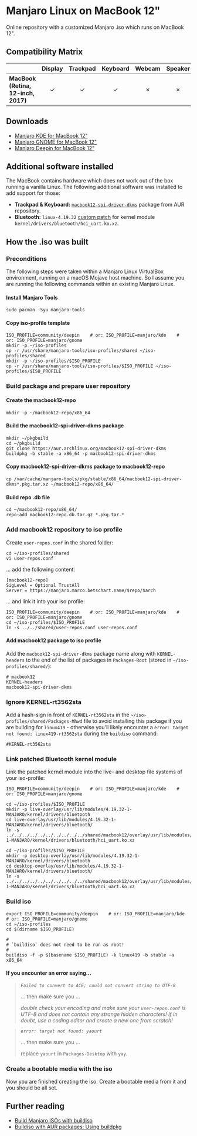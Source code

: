 # Manjaro Linux on MacBook 12"
Online repository with a customized Manjaro .iso which runs on MacBook 12".

## Compatibility Matrix

|                                     | Display | Trackpad | Keyboard | Webcam | Speaker | Microphone | Bluetooth | Standby |
| :---------------------------------- | :-----: | :------: | :------: | :----: | :-----: | :--------: | :-------: | :-------: |
| **MacBook (Retina, 12-inch, 2017)** | ✓       | ✓        | ✓        | ✗      | ✗     | ✓            | ✓      | ✗      |

## Downloads

- [Manjaro KDE for MacBook 12"](https://github.com/marbetschar/Manjaro-Linux-on-MacBook-12/releases)
- [Manjaro GNOME for MacBook 12"](https://github.com/marbetschar/Manjaro-Linux-on-MacBook-12/releases)
- [Manjaro Deepin for MacBook 12"](https://github.com/marbetschar/Manjaro-Linux-on-MacBook-12/releases)

## Additional software installed

The MacBook contains hardware which does not work out of the box running a vanilla Linux. The following additional software was installed to add support for those:

- **Trackpad & Keyboard:** [`macbook12-spi-driver-dkms`](https://aur.archlinux.org/packages/macbook12-spi-driver-dkms/) package from AUR repository.
- **Bluetooth:** `linux-4.19.32` [custom patch](https://github.com/marbetschar/Manjaro-Linux-on-MacBook-12/blob/master/patches/linux-4.19.32_drivers-bluetooth-hci_bcm.patch) for kernel module `kernel/drivers/bluetooth/hci_uart.ko.xz`.


## How the .iso was built

### Preconditions

The following steps were taken within a Manjaro Linux VirtualBox environment, running on a macOS Mojave host machine. So I assume you are running the following commands within an existing Manjaro Linux.

#### Install Manjaro Tools

```
sudo pacman -Syu manjaro-tools
```

#### Copy iso-profile template

```
ISO_PROFILE=community/deepin    # or: ISO_PROFILE=manjaro/kde    # or: ISO_PROFILE=manjaro/gnome
mkdir -p ~/iso-profiles
cp -r /usr/share/manjaro-tools/iso-profiles/shared ~/iso-profiles/shared
mkdir -p ~/iso-profiles/$ISO_PROFILE
cp -r /usr/share/manjaro-tools/iso-profiles/$ISO_PROFILE ~/iso-profiles/$ISO_PROFILE
```

### Build package and prepare user repository

#### Create the macbook12-repo

```
mkdir -p ~/macbook12-repo/x86_64
```

#### Build the macbook12-spi-driver-dkms package

```
mkdir ~/pkgbuild
cd ~/pkgbuild
git clone https://aur.archlinux.org/macbook12-spi-driver-dkms
buildpkg -b stable -a x86_64 -p macbook12-spi-driver-dkms
```

#### Copy macbook12-spi-driver-dkms package to macbook12-repo

```
cp /var/cache/manjaro-tools/pkg/stable/x86_64/macbook12-spi-driver-dkms*.pkg.tar.xz ~/macbook12-repo/x86_64/
```

#### Build repo .db file

```
cd ~/macbook12-repo/x86_64/
repo-add macbook12-repo.db.tar.gz *.pkg.tar.*
```

### Add macbook12 repository to iso profile

Create `user-repos.conf` in the shared folder:

```
cd ~/iso-profiles/shared
vi user-repos.conf
```

... add the following content:

```
[macbook12-repo]
SigLevel = Optional TrustAll
Server = https://manjaro.marco.betschart.name/$repo/$arch
```

...  and link it into your iso profile:

```
ISO_PROFILE=community/deepin    # or: ISO_PROFILE=manjaro/kde    # or: ISO_PROFILE=manjaro/gnome
cd ~/iso-profiles/$ISO_PROFILE
ln -s ../../shared/user-repos.conf user-repos.conf
```

#### Add macbook12 package to iso profile

Add the `macbook12-spi-driver-dkms` package name along with `KERNEL-headers` to the end of the list of packages in `Packages-Root` (stored in `~/iso-profiles/shared/`):

```
# macbook12
KERNEL-headers
macbook12-spi-driver-dkms
```

### Ignore KERNEL-rt3562sta

Add a hash-sign in front of `KERNEL-rt3562sta` in the `~/iso-profiles/shared/Packages-Mhwd` file to avoid installing this package if you are building for `linux419` - otherwise you'll likely encounter a `error: target not found: linux419-rt3562sta` during the `buildiso` command:

```
#KERNEL-rt3562sta
```

### Link patched Bluetooth kernel module

Link the patched kernel module into the live- and desktop file systems of your iso-profile:

```
ISO_PROFILE=community/deepin    # or: ISO_PROFILE=manjaro/kde    # or: ISO_PROFILE=manjaro/gnome

cd ~/iso-profiles/$ISO_PROFILE
mkdir -p live-overlay/usr/lib/modules/4.19.32-1-MANJARO/kernel/drivers/bluetooth
cd live-overlay/usr/lib/modules/4.19.32-1-MANJARO/kernel/drivers/bluetooth/
ln -s ../../../../../../../../../../shared/macbook12/overlay/usr/lib/modules/4.19.32-1-MANJARO/kernel/drivers/bluetooth/hci_uart.ko.xz

cd ~/iso-profiles/$ISO_PROFILE
mkdir -p desktop-overlay/usr/lib/modules/4.19.32-1-MANJARO/kernel/drivers/bluetooth
cd desktop-overlay/usr/lib/modules/4.19.32-1-MANJARO/kernel/drivers/bluetooth/
ln -s ../../../../../../../../../../shared/macbook12/overlay/usr/lib/modules/4.19.32-1-MANJARO/kernel/drivers/bluetooth/hci_uart.ko.xz
```

### Build iso

```
export ISO_PROFILE=community/deepin    # or: ISO_PROFILE=manjaro/kde    # or: ISO_PROFILE=manjaro/gnome
cd ~/iso-profiles
cd $(dirname $ISO_PROFILE)

#
# `buildiso` does not need to be run as root!
#
buildiso -f -p $(basename $ISO_PROFILE) -k linux419 -b stable -a x86_64
```

#### If you encounter an error saying...

>
> *`Failed to convert to ACE; could not convert string to UTF-8`*
>
> ... then make sure you ...
>
> *double check your encoding and make sure your `user-repos.conf` is UTF-8 and
> does not contain any strange hidden characters! If in doubt,
> use a coding editor and create a new one from scratch!*
>

>
> *`error: target not found: yaourt`*
>
> ... then make sure you ...
>
> replace `yaourt` in `Packages-Desktop` with `yay`.
>

### Create a bootable media with the iso

Now you are finished creating the iso. Create a bootable media from it and you should be all set.

## Further reading
- [Build Manjaro ISOs with buildiso](https://wiki.manjaro.org/Build_Manjaro_ISOs_with_buildiso)
- [Buildiso with AUR packages: Using buildpkg](https://wiki.manjaro.org/Buildiso_with_AUR_packages:_Using_buildpkg)

